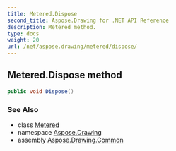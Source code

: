 ```yaml
---
title: Metered.Dispose
second_title: Aspose.Drawing for .NET API Reference
description: Metered method. 
type: docs
weight: 20
url: /net/aspose.drawing/metered/dispose/
---
```

## Metered.Dispose method

```csharp
public void Dispose()
```

### See Also

* class [Metered](../)
* namespace [Aspose.Drawing](../../metered/)
* assembly [Aspose.Drawing.Common](../../../)


